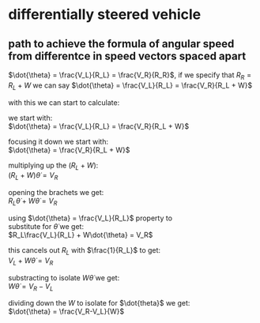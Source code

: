 # differentially steered vehicle

## path to achieve the formula of angular speed from differentce in speed vectors spaced apart

$\dot{\theta} = \frac{V_L}{R_L} = \frac{V_R}{R_R}$, if we specify that $R_R = R_L + W$ we can say $\dot{\theta} = \frac{V_L}{R_L} = \frac{V_R}{R_L + W}$

with this we can start to calculate:

we start with:  
$\dot{\theta} = \frac{V_L}{R_L} = \frac{V_R}{R_L + W}$

focusing it down we start with:  
$\dot{\theta} = \frac{V_R}{R_L + W}$

multiplying up the $(R_L + W)$:  
$(R_L + W)\dot{\theta} = V_R$

opening the brachets we get:  
$R_L\dot{\theta} + W\dot{\theta} = V_R$

using $\dot{\theta} = \frac{V_L}{R_L}$ property to  
substitute for $\dot{\theta}$ we get:  
$R_L\frac{V_L}{R_L} + W\dot{\theta} = V_R$

this cancels out $R_L$ with $\frac{1}{R_L}$ to get:  
$V_L + W\dot{\theta} = V_R$

substracting to isolate $W\dot{\theta}$ we get:  
$W\dot{\theta} = V_R-V_L$

dividing down the $W$ to isolate for $\dot{theta}$ we get:  
$\dot{\theta} = \frac{V_R-V_L}{W}$
